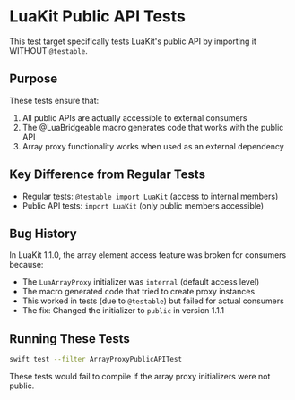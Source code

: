 # LuaKit Public API Tests

This test target specifically tests LuaKit's public API by importing it WITHOUT `@testable`.

## Purpose

These tests ensure that:
1. All public APIs are actually accessible to external consumers
2. The @LuaBridgeable macro generates code that works with the public API
3. Array proxy functionality works when used as an external dependency

## Key Difference from Regular Tests

- Regular tests: `@testable import LuaKit` (access to internal members)
- Public API tests: `import LuaKit` (only public members accessible)

## Bug History

In LuaKit 1.1.0, the array element access feature was broken for consumers because:
- The `LuaArrayProxy` initializer was `internal` (default access level)
- The macro generated code that tried to create proxy instances
- This worked in tests (due to `@testable`) but failed for actual consumers
- The fix: Changed the initializer to `public` in version 1.1.1

## Running These Tests

```bash
swift test --filter ArrayProxyPublicAPITest
```

These tests would fail to compile if the array proxy initializers were not public.